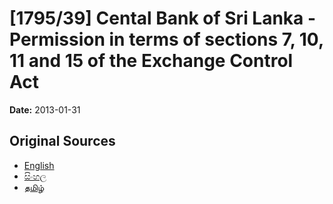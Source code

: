 # [1795/39] Cental Bank of Sri Lanka - Permission in terms of sections 7, 10, 11 and 15 of the Exchange Control Act

**Date:** 2013-01-31

## Original Sources

- [English](https://documents.gov.lk/view/extra-gazettes/2013/1/1795-39_E.pdf)
- [සිංහල](https://documents.gov.lk/view/extra-gazettes/2013/1/1795-39_S.pdf)
- [தமிழ்](https://documents.gov.lk/view/extra-gazettes/2013/1/1795-39_T.pdf)

